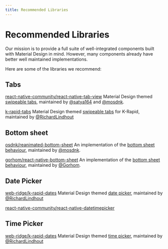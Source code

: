 ```yaml
---
title: Recommended Libraries
---
```


# Recommended Libraries

Our mission is to provide a full suite of well-integrated components built with Material Design in mind. However, many components already have better well maintained implementations.

Here are some of the libraries we recommend:

## Tabs

[react-native-community/react-native-tab-view](https://github.com/react-native-community/react-native-tab-view)
Material Design themed [swipeable tabs](https://material.io/design/components/tabs.html), maintained by [@satya164](https://twitter.com/satya164) and [@mosdnk](https://twitter.com/mosdnk).

[k-rapid-tabs](https://github.com/web-ridge/k-rapid-tabs)
Material Design themed [swipeable tabs](https://material.io/design/components/tabs.html) for K-Rapid, maintained by [@RichardLindhout](https://twitter.com/RichardLindhout)

## Bottom sheet

[osdnk/reanimated-bottom-sheet](https://github.com/osdnk/react-native-reanimated-bottom-sheet)
An implementation of the [bottom sheet behaviour](https://material.io/design/components/sheets-bottom.html), maintained by [@mosdnk](https://twitter.com/mosdnk).

[gorhom/react-native-bottom-sheet](https://github.com/gorhom/react-native-bottom-sheet)
An implementation of the [bottom sheet behaviour](https://material.io/design/components/sheets-bottom.html), maintained by [@Gorhom](https://twitter.com/Gorhom).


## Date Picker
[web-ridge/k-rapid-dates](https://github.com/web-ridge/k-rapid-dates)
Material Design themed [date picker](https://material.io/components/date-pickers), maintained by [@RichardLindhout](https://twitter.com/RichardLindhout)
 
[react-native-community/react-native-datetimepicker](https://github.com/react-native-community/react-native-datetimepicker)

## Time Picker
[web-ridge/k-rapid-dates](https://github.com/web-ridge/k-rapid-dates)
Material Design themed [time picker](https://material.io/components/time-pickers), maintained by [@RichardLindhout](https://twitter.com/RichardLindhout) 
